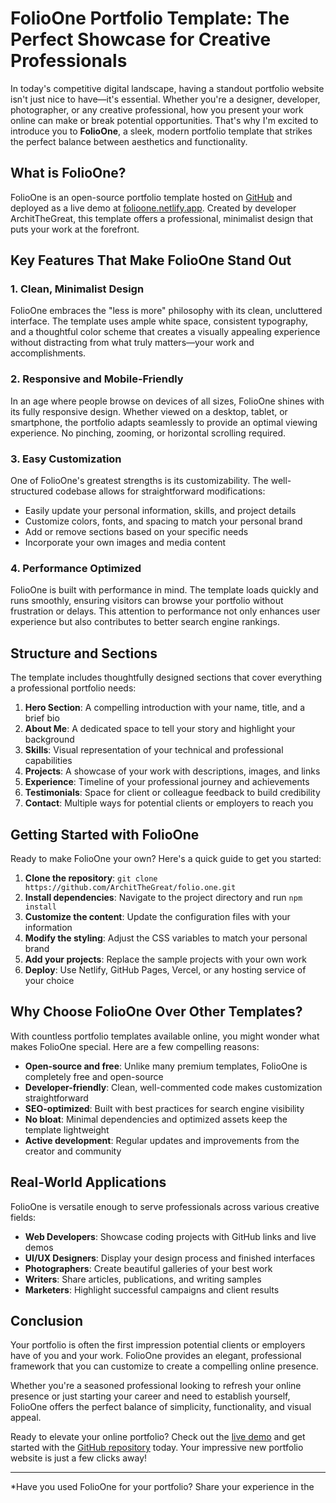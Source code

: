 # FolioOne Portfolio Template: The Perfect Showcase for Creative Professionals

In today's competitive digital landscape, having a standout portfolio website isn't just nice to have—it's essential. Whether you're a designer, developer, photographer, or any creative professional, how you present your work online can make or break potential opportunities. That's why I'm excited to introduce you to **FolioOne**, a sleek, modern portfolio template that strikes the perfect balance between aesthetics and functionality.

## What is FolioOne?

FolioOne is an open-source portfolio template hosted on [GitHub](https://github.com/ArchitTheGreat/folio.one) and deployed as a live demo at [folioone.netlify.app](https://folioone.netlify.app/). Created by developer ArchitTheGreat, this template offers a professional, minimalist design that puts your work at the forefront.

## Key Features That Make FolioOne Stand Out

### 1. Clean, Minimalist Design

FolioOne embraces the "less is more" philosophy with its clean, uncluttered interface. The template uses ample white space, consistent typography, and a thoughtful color scheme that creates a visually appealing experience without distracting from what truly matters—your work and accomplishments.

### 2. Responsive and Mobile-Friendly

In an age where people browse on devices of all sizes, FolioOne shines with its fully responsive design. Whether viewed on a desktop, tablet, or smartphone, the portfolio adapts seamlessly to provide an optimal viewing experience. No pinching, zooming, or horizontal scrolling required.

### 3. Easy Customization

One of FolioOne's greatest strengths is its customizability. The well-structured codebase allows for straightforward modifications:

- Easily update your personal information, skills, and project details
- Customize colors, fonts, and spacing to match your personal brand
- Add or remove sections based on your specific needs
- Incorporate your own images and media content

### 4. Performance Optimized

FolioOne is built with performance in mind. The template loads quickly and runs smoothly, ensuring visitors can browse your portfolio without frustration or delays. This attention to performance not only enhances user experience but also contributes to better search engine rankings.

## Structure and Sections

The template includes thoughtfully designed sections that cover everything a professional portfolio needs:

1. **Hero Section**: A compelling introduction with your name, title, and a brief bio
2. **About Me**: A dedicated space to tell your story and highlight your background
3. **Skills**: Visual representation of your technical and professional capabilities
4. **Projects**: A showcase of your work with descriptions, images, and links
5. **Experience**: Timeline of your professional journey and achievements
6. **Testimonials**: Space for client or colleague feedback to build credibility
7. **Contact**: Multiple ways for potential clients or employers to reach you

## Getting Started with FolioOne

Ready to make FolioOne your own? Here's a quick guide to get you started:

1. **Clone the repository**: `git clone https://github.com/ArchitTheGreat/folio.one.git`
2. **Install dependencies**: Navigate to the project directory and run `npm install`
3. **Customize the content**: Update the configuration files with your information
4. **Modify the styling**: Adjust the CSS variables to match your personal brand
5. **Add your projects**: Replace the sample projects with your own work
6. **Deploy**: Use Netlify, GitHub Pages, Vercel, or any hosting service of your choice

## Why Choose FolioOne Over Other Templates?

With countless portfolio templates available online, you might wonder what makes FolioOne special. Here are a few compelling reasons:

- **Open-source and free**: Unlike many premium templates, FolioOne is completely free and open-source
- **Developer-friendly**: Clean, well-commented code makes customization straightforward
- **SEO-optimized**: Built with best practices for search engine visibility
- **No bloat**: Minimal dependencies and optimized assets keep the template lightweight
- **Active development**: Regular updates and improvements from the creator and community

## Real-World Applications

FolioOne is versatile enough to serve professionals across various creative fields:

- **Web Developers**: Showcase coding projects with GitHub links and live demos
- **UI/UX Designers**: Display your design process and finished interfaces
- **Photographers**: Create beautiful galleries of your best work
- **Writers**: Share articles, publications, and writing samples
- **Marketers**: Highlight successful campaigns and client results

## Conclusion

Your portfolio is often the first impression potential clients or employers have of you and your work. FolioOne provides an elegant, professional framework that you can customize to create a compelling online presence.

Whether you're a seasoned professional looking to refresh your online presence or just starting your career and need to establish yourself, FolioOne offers the perfect balance of simplicity, functionality, and visual appeal.

Ready to elevate your online portfolio? Check out the [live demo](https://folioone.netlify.app/) and get started with the [GitHub repository](https://github.com/ArchitTheGreat/folio.one) today. Your impressive new portfolio website is just a few clicks away!

---

*Have you used FolioOne for your portfolio? Share your experience in the
